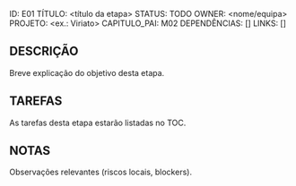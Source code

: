 ID: E01
TÍTULO: <título da etapa>
STATUS: TODO
OWNER: <nome/equipa>
PROJETO: <ex.: Viriato>
CAPITULO_PAI: M02
DEPENDÊNCIAS: []
LINKS: []

## DESCRIÇÃO
Breve explicação do objetivo desta etapa.

## TAREFAS
As tarefas desta etapa estarão listadas no TOC.

## NOTAS
Observações relevantes (riscos locais, blockers).
